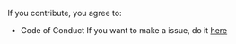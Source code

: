 If you contribute, you agree to:
- Code of Conduct
If you want to make a issue, do it [here](https://github.com/nift4/BTLib/issues/new)
